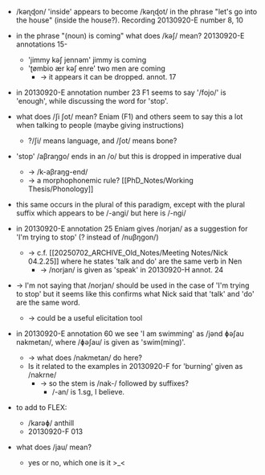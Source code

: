 - /kəɳɖon/ 'inside' appears to become /kəɳɖot/ in the phrase "let's go into the house" (inside the house?). Recording 20130920-E number 8, 10

- in the phrase "(noun) is coming" what does /kəʃ/ mean? 20130920-E annotations 15-
	- 'jimmy kəʃ jennəm' jimmy is coming
	- 'ʈømbio ær kəʃ enre' two men are coming
		- -> it appears it can be dropped. annot. 17

- in 20130920-E annotation number 23 F1 seems to say '/fojo/' is 'enough', while discussing the word for 'stop'.

- what does /ʃi ʃot/ mean? Eniam (F1) and others seem to say this a lot when talking to people (maybe giving instructions)
	- ?/ʃi/ means language, and /ʃot/ means bone?

- 'stop' /aβraŋgo/ ends in an /o/ but this is dropped in imperative dual
	- -> /k-aβraŋg-end/
	- -> a morphophonemic rule? [[PhD_Notes/Working Thesis/Phonology]]
- this same occurs in the plural of this paradigm, except with the plural suffix which appears to be /-angi/ but here is /-ngi/

- in 20130920-E annotation 25 Eniam gives /norjan/ as a suggestion for 'I'm trying to stop' (? instead of /nuβŋgon/)
	- -> c.f. [[20250702_ARCHIVE_Old_Notes/Meeting Notes/Nick 04.2.25]] where he states 'talk and do' are the same verb in Nen
		- -> /norjan/ is given as 'speak' in 20130920-H annot. 24
- -> I'm not saying that /norjan/ should be used in the case of 'I'm trying to stop' but it seems like this confirms what Nick said that 'talk' and 'do' are the same word.
	- -> could be a useful elicitation tool

- in 20130920-E annotation 60 we see 'I am swimming' as /jənd ɸəʃau nakmetan/, where /ɸəʃau/ is given as 'swim(ming)'. 
	- -> what does /nakmetan/ do here?
	- Is it related to the examples in 20130920-F for 'burning' given as /nakrne/
		- -> so the stem is /nak-/ followed by suffixes? 
			- /-an/ is 1.sg, I believe. 

- to add to FLEX:
	- /karəɸ/ anthill
	- 20130920-F 013

- what does /jau/ mean?
	- yes or no, which one is it >\_<

